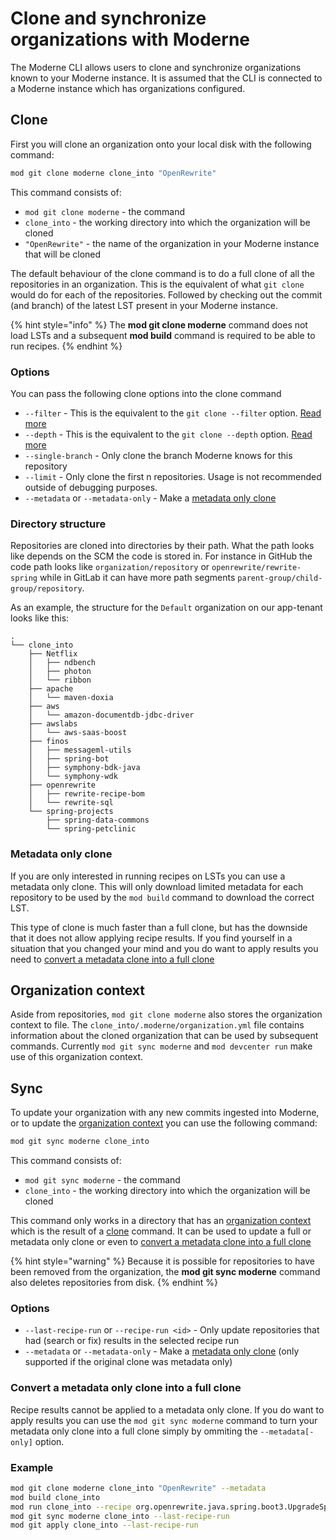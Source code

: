 # Clone and synchronize organizations with Moderne

The Moderne CLI allows users to clone and synchronize organizations known to your Moderne instance.
It is assumed that the CLI is connected to a Moderne instance which has organizations configured.

## Clone
First you will clone an organization onto your local disk with the following command:

```bash
mod git clone moderne clone_into "OpenRewrite"
```

This command consists of:
- `mod git clone moderne` - the command
- `clone_into` - the working directory into which the organization will be cloned
- `"OpenRewrite"` - the name of the organization in your Moderne instance that will be cloned

The default behaviour of the clone command is to do a full clone of all the repositories in an organization.
This is the equivalent of what `git clone` would do for each of the repositories. 
Followed by checking out the commit (and branch) of the latest LST present in your Moderne instance.

{% hint style="info" %}
The **mod git clone moderne** command does not load LSTs and a subsequent **mod build** command is required to be able to run recipes.
{% endhint %}

### Options
You can pass the following clone options into the clone command

- `--filter` - This is the equivalent to the `git clone --filter` option. [Read more](https://git-scm.com/docs/git-clone/en#Documentation/git-clone.txt-code--filtercodeemltfilter-specgtem)
- `--depth` - This is the equivalent to the `git clone --depth` option. [Read more](https://git-scm.com/docs/git-clone/en#Documentation/git-clone.txt-code--depthcodeemltdepthgtem)
- `--single-branch` - Only clone the branch Moderne knows for this repository
- `--limit` - Only clone the first n repositories. Usage is not recommended outside of debugging purposes.
- `--metadata` or `--metadata-only` - Make a [metadata only clone](#metadata-only-clone)

### Directory structure

Repositories are cloned into directories by their path. What the path looks like depends on the SCM the code is stored in. For instance in GitHub the code path looks like `organization/repository` or `openrewrite/rewrite-spring` while in GitLab it can have more path segments `parent-group/child-group/repository`.

As an example, the structure for the `Default` organization on our app-tenant looks like this:
```
.
└── clone_into
    ├── Netflix
    │   ├── ndbench
    │   ├── photon
    │   └── ribbon
    ├── apache
    │   └── maven-doxia
    ├── aws
    │   └── amazon-documentdb-jdbc-driver
    ├── awslabs
    │   └── aws-saas-boost
    ├── finos
    │   ├── messageml-utils
    │   ├── spring-bot
    │   ├── symphony-bdk-java
    │   └── symphony-wdk
    ├── openrewrite
    │   ├── rewrite-recipe-bom
    │   └── rewrite-sql
    └── spring-projects
        ├── spring-data-commons
        └── spring-petclinic
```

### Metadata only clone
If you are only interested in running recipes on LSTs you can use a metadata only clone. This will only download limited metadata for each repository to be used by the `mod build` command to download the correct LST.

This type of clone is much faster than a full clone, but has the downside that it does not allow applying recipe results. 
If you find yourself in a situation that you changed your mind and you do want to apply results you need to [convert a metadata clone into a full clone](#convert-a-metadata-only-clone-into-a-full-clone)

## Organization context
Aside from repositories, `mod git clone moderne` also stores the organization context to file. The `clone_into/.moderne/organization.yml` file contains information about the cloned organization that can be used by subsequent commands. 
Currently `mod git sync moderne` and `mod devcenter run` make use of this organization context.

## Sync
To update your organization with any new commits ingested into Moderne, or to update the [organization context](#organization-context) you can use the following command:

```bash
mod git sync moderne clone_into
```

This command consists of:
- `mod git sync moderne` - the command
- `clone_into` - the working directory into which the organization will be cloned

This command only works in a directory that has an [organization context](#organization-context) which is the result of a [clone](#clone) command. 
It can be used to update a full or metadata only clone or even to [convert a metadata clone into a full clone](#convert-a-metadata-only-clone-into-a-full-clone)

{% hint style="warning" %}
Because it is possible for repositories to have been removed from the organization, the **mod git sync moderne** command also deletes repositories from disk.
{% endhint %}

### Options
- `--last-recipe-run` or `--recipe-run <id>` - Only update repositories that had (search or fix) results in the selected recipe run
- `--metadata` or `--metadata-only` - Make a [metadata only clone](#metadata-only-clone) (only supported if the original clone was metadata only)

### Convert a metadata only clone into a full clone
Recipe results cannot be applied to a metadata only clone. If you do want to apply results you can use the `mod git sync moderne` command to turn your metadata only clone into a full clone simply by ommiting the `--metadata[-only]` option.

### Example

```bash
mod git clone moderne clone_into "OpenRewrite" --metadata
mod build clone_into
mod run clone_into --recipe org.openrewrite.java.spring.boot3.UpgradeSpringBoot_3_3
mod git sync moderne clone_into --last-recipe-run
mod git apply clone_into --last-recipe-run
```
